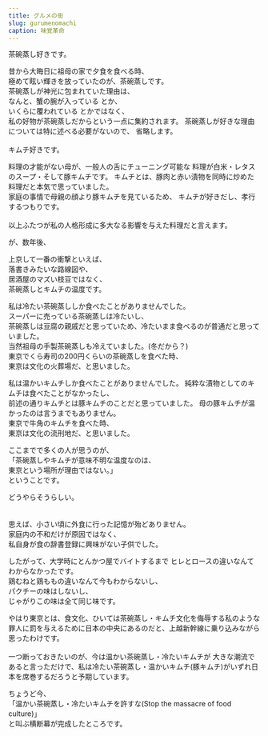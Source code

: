 ```yaml
---
title: グルメの街
slug: gurumenomachi
caption: 味覚革命
---
```


茶碗蒸し好きです。

昔から大晦日に祖母の家で夕食を食べる時、  
極めて眩い輝きを放っていたのが、茶碗蒸しです。  
茶碗蒸しが神光に包まれていた理由は、  
なんと、蟹の腕が入っている とか、  
いくらに覆われている とかではなく、  
私の好物が茶碗蒸しだからという一点に集約されます。
茶碗蒸しが好きな理由については特に述べる必要がないので、
省略します。
<br><br>
キムチ好きです。

料理の才能がない母が、一般人の舌にチューニング可能な
料理が白米・レタスのスープ・そして豚キムチです。
キムチとは、豚肉と赤い漬物を同時に炒めた料理だと本気で思っていました。  
家庭の事情で母親の顔より豚キムチを見ているため、
キムチが好きだし、孝行するつもりです。
<br><br>
以上ふたつが私の人格形成に多大なる影響を与えた料理だと言えます。  

が、数年後、  

上京して一番の衝撃といえば、  
落書きみたいな路線図や、  
居酒屋のマズい枝豆ではなく、  
茶碗蒸しとキムチの温度です。  

私は冷たい茶碗蒸ししか食べたことがありませんでした。  
スーパーに売っている茶碗蒸しは冷たいし、  
茶碗蒸しは豆腐の親戚だと思っていため、冷たいまま食べるのが普通だと思っていました。  
当然祖母の手製茶碗蒸しも冷えていました。(冬だから？)  
東京でくら寿司の200円くらいの茶碗蒸しを食べた時、  
東京は文化の火葬場だ、と思いました。 

私は温かいキムチしか食べたことがありませんでした。
純粋な漬物としてのキムチは食べたことがなかったし、  
前述の通りキムチとは豚キムチのことだと思っていました。
母の豚キムチが温かったのは言うまでもありません。  
東京で牛角のキムチを食べた時、  
東京は文化の流刑地だ、と思いました。

ここまでで多くの人が思うのが、  
「茶碗蒸しやキムチが意味不明な温度なのは、  
東京という場所が理由ではない。」  
ということです。  

どうやらそうらしい。  
<br><br>
思えば、小さい頃に外食に行った記憶が殆どありません。  
家庭内の不和だけが原因ではなく、  
私自身が食の辞書登録に興味がない子供でした。

したがって、大学時にとんかつ屋でバイトするまで
ヒレとロースの違いなんてわからなかったです。  
鶏むねと鶏ももの違いなんて今もわからないし、  
パクチーの味はしないし、  
じゃがりこの味は全て同じ味です。  

やはり東京とは、食文化、ひいては茶碗蒸し・キムチ文化を侮辱する私のような罪人に罰を与えるために日本の中央にあるのだと、上越新幹線に乗り込みながら思ったわけです。
<br><br>
一つ断っておきたいのが、今は温かい茶碗蒸し・冷たいキムチが
大きな潮流であると言っただけで、私は冷たい茶碗蒸し・温かいキムチ(豚キムチ)がいずれ日本を席巻するだろうと予期しています。

ちょうど今、  
「温かい茶碗蒸し・冷たいキムチを許すな(Stop the massacre of food culture)」  
と叫ぶ横断幕が完成したところです。